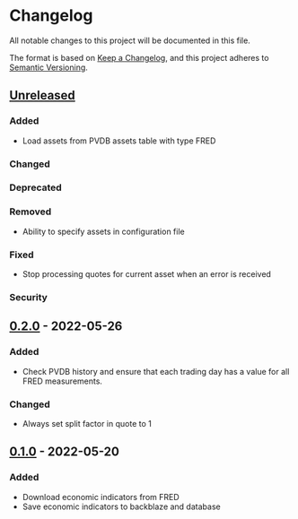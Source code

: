 # Changelog
All notable changes to this project will be documented in this file.

The format is based on [Keep a Changelog](https://keepachangelog.com/en/1.0.0/),
and this project adheres to [Semantic Versioning](https://semver.org/spec/v2.0.0.html).

## [Unreleased]
### Added
- Load assets from PVDB assets table with type FRED

### Changed

### Deprecated

### Removed
- Ability to specify assets in configuration file

### Fixed
- Stop processing quotes for current asset when an error is received

### Security


## [0.2.0] - 2022-05-26
### Added
- Check PVDB history and ensure that each trading day has a value for all FRED measurements.

### Changed
- Always set split factor in quote to 1

## [0.1.0] - 2022-05-20
### Added
- Download economic indicators from FRED
- Save economic indicators to backblaze and database

[Unreleased]: https://github.com/penny-vault/import-fred/compare/v0.2.0...HEAD
[0.2.0]: https://github.com/penny-vault/import-fred/compare/v0.1.0...0.2.0
[0.1.0]: https://github.com/penny-vault/import-fred/releases/tag/v0.1.0